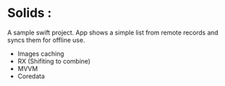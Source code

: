 # Solids : 
A sample swift project. App shows a simple list from remote records and syncs them for offline use. 

- Images caching
- RX (Shifiting to combine)
- MVVM
- Coredata
